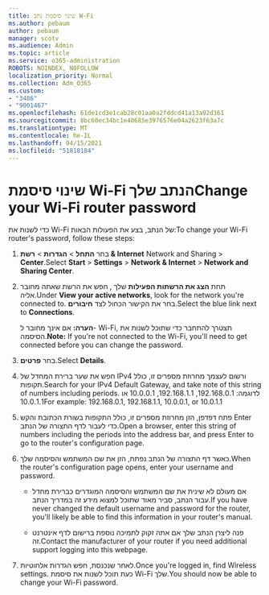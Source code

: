 ```yaml
---
title: שינוי סיסמת נתב W-Fi
ms.author: pebaum
author: pebaum
manager: scotv
ms.audience: Admin
ms.topic: article
ms.service: o365-administration
ROBOTS: NOINDEX, NOFOLLOW
localization_priority: Normal
ms.collection: Adm_O365
ms.custom:
- "3486"
- "9001467"
ms.openlocfilehash: 61de1cd3e1cab28c01aa0a2fddcd41a13a92d361
ms.sourcegitcommit: 8bc60ec34bc1e40685e3976576e04a2623f63a7c
ms.translationtype: MT
ms.contentlocale: he-IL
ms.lasthandoff: 04/15/2021
ms.locfileid: "51818184"
---
```

# <a name="change-your-wi-fi-router-password"></a><span data-ttu-id="c8f3a-102">שינוי סיסמת Wi-Fi הנתב שלך</span><span class="sxs-lookup"><span data-stu-id="c8f3a-102">Change your Wi-Fi router password</span></span>

<span data-ttu-id="c8f3a-103">כדי לשנות את Wi-Fi של הנתב, בצע את הפעולות הבאות:</span><span class="sxs-lookup"><span data-stu-id="c8f3a-103">To change your Wi-Fi router's password, follow these steps:</span></span>

1. <span data-ttu-id="c8f3a-104">בחר **התחל**  >  **הגדרות**  >  **רשת & Internet** Network and Sharing  >  **Center**.</span><span class="sxs-lookup"><span data-stu-id="c8f3a-104">Select **Start** > **Settings** > **Network & Internet** > **Network and Sharing Center**.</span></span>

2. <span data-ttu-id="c8f3a-105">תחת **הצג את הרשתות הפעילות** שלך , חפש את הרשת שאתה מחובר אליה.</span><span class="sxs-lookup"><span data-stu-id="c8f3a-105">Under **View your active networks**, look for the network you're connected to.</span></span> <span data-ttu-id="c8f3a-106">בחר את הקישור הכחול לצד **חיבורים**.</span><span class="sxs-lookup"><span data-stu-id="c8f3a-106">Select the blue link next to **Connections**.</span></span><br>

   <span data-ttu-id="c8f3a-107">**הערה:** אם אינך מחובר ל- Wi-Fi, תצטרך להתחבר כדי שתוכל לשנות את הסיסמה.</span><span class="sxs-lookup"><span data-stu-id="c8f3a-107">**Note:** If you're not connected to the Wi-Fi, you'll need to get connected before you can change the password.</span></span>

3. <span data-ttu-id="c8f3a-108">בחר **פרטים**.</span><span class="sxs-lookup"><span data-stu-id="c8f3a-108">Select **Details**.</span></span>

4. <span data-ttu-id="c8f3a-109">חפש את שער ברירת המחדל של IPv4 ורשום לעצמך מחרוזת מספרים זו, כולל תקופות.</span><span class="sxs-lookup"><span data-stu-id="c8f3a-109">Search for your IPv4 Default Gateway, and take note of this string of numbers including periods.</span></span> <span data-ttu-id="c8f3a-110">לדוגמה: 192.168.0.1, 192.168.1.1, 10.0.0.1 או 10.0.1.1</span><span class="sxs-lookup"><span data-stu-id="c8f3a-110">For example: 192.168.0.1, 192.168.1.1, 10.0.0.1, or 10.0.1.1</span></span>

5. <span data-ttu-id="c8f3a-111">פתח דפדפן, הזן מחרוזת מספרים זו, כולל התקופות בשורת הכתובת והקש Enter כדי לעבור לדף התצורה של הנתב.</span><span class="sxs-lookup"><span data-stu-id="c8f3a-111">Open a browser, enter this string of numbers including the periods into the address bar, and press Enter to go to the router's configuration page.</span></span>

6. <span data-ttu-id="c8f3a-112">כאשר דף התצורה של הנתב נפתח, הזן את שם המשתמש והסיסמה שלך.</span><span class="sxs-lookup"><span data-stu-id="c8f3a-112">When the router's configuration page opens, enter your username and password.</span></span><br>
   - <span data-ttu-id="c8f3a-113">אם מעולם לא שינית את שם המשתמש והסיסמה המוגדרים כברירת מחדל עבור הנתב, סביר מאוד שתוכל למצוא מידע זה במדריך הנתב.</span><span class="sxs-lookup"><span data-stu-id="c8f3a-113">If you have never changed the default username and password for the router, you'll likely be able to find this information in your router's manual.</span></span>

   - <span data-ttu-id="c8f3a-114">פנה ליצרן הנתב שלך אם אתה זקוק לתמיכה נוספת ברישום לדף אינטרנט זה.</span><span class="sxs-lookup"><span data-stu-id="c8f3a-114">Contact the manufacturer of your router if you need additional support logging into this webpage.</span></span>

7. <span data-ttu-id="c8f3a-115">לאחר שנכנסת, חפש הגדרות אלחוטיות.</span><span class="sxs-lookup"><span data-stu-id="c8f3a-115">Once you're logged in, find Wireless settings.</span></span> <span data-ttu-id="c8f3a-116">כעת תוכל לשנות את סיסמת Wi-Fi שלך.</span><span class="sxs-lookup"><span data-stu-id="c8f3a-116">You should now be able to change your Wi-Fi password.</span></span>
